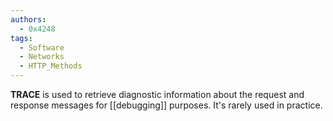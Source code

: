 ```yaml
---
authors: 
  - 0x4248
tags:
  - Software
  - Networks
  - HTTP_Methods
---
```

**TRACE** is used to retrieve diagnostic information about the request and response messages for [[debugging]] purposes. It's rarely used in practice.